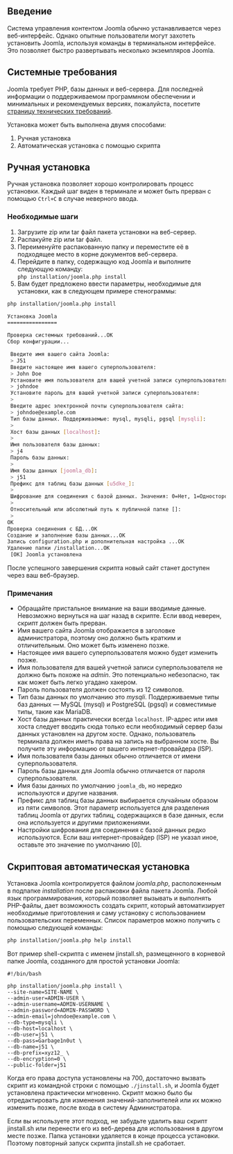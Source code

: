 <!-- Filename: J4.x:Joomla_CLI_Installation / Display title: Установка Joomla CLI -->

## Введение

Система управления контентом Joomla обычно устанавливается через веб-интерфейс. Однако опытные пользователи могут захотеть установить Joomla, используя команды в терминальном интерфейсе. Это позволяет быстро развертывать несколько экземпляров Joomla.

## Системные требования

Joomla требует PHP, базы данных и веб-сервера. Для последней
информации о поддерживаемом программном обеспечении и минимальных и рекомендуемых
версиях, пожалуйста, посетите
<a href="https://manual.joomla.org/docs/next/get-started/technical-requirements/"
rel="noreferrer noopener">страницу технических требований</a>.

Установка может быть выполнена двумя способами:

1. Ручная установка
2. Автоматическая установка с помощью скрипта

## Ручная установка

Ручная установка позволяет хорошо контролировать процесс установки. Каждый шаг виден в терминале и может быть прерван с помощью `Ctrl+C` в случае неверного ввода.

### Необходимые шаги

1.  Загрузите zip или tar файл пакета установки на веб-сервер.
2.  Распакуйте zip или tar файл.
3.  Переименуйте распакованную папку и переместите её в подходящее место в корне документов веб-сервера.
4.  Перейдите в папку, содержащую код Joomla и выполните следующую команду:<br>
    `php installation/joomla.php install`
5.  Вам будет предложено ввести параметры, необходимые для установки, как в следующем примере стенограммы:
```bash
php installation/joomla.php install

Установка Joomla
================

Проверка системных требований...ОК
Сбор конфигурации...

 Введите имя вашего сайта Joomla:
 > J51
 Введите настоящее имя вашего суперпользователя:
 > John Doe
 Установите имя пользователя для вашей учетной записи суперпользователя:
 > johndoe
 Установите пароль для вашей учетной записи суперпользователя:
 >
 Введите адрес электронной почты суперпользователя сайта:
 > johndoe@example.com
 Тип базы данных. Поддерживаемые: mysql, mysqli, pgsql [mysqli]:
 >
 Хост базы данных [localhost]:
 >
 Имя пользователя базы данных:
 > j4
 Пароль базы данных:
 >
 Имя базы данных [joomla_db]:
 > j51
 Префикс для таблиц базы данных [u5dke_]:
 >
 Шифрование для соединения с базой данных. Значения: 0=Нет, 1=Одностороннее, 2=Двустороннее [0]:
 >
 Относительный или абсолютный путь к публичной папке []:
 >
ОК
Проверка соединения с БД...ОК
Создание и заполнение базы данных...ОК
Запись configuration.php и дополнительная настройка ...ОК
Удаление папки /installation...ОК
 [ОК] Joomla установлена
```

После успешного завершения скрипта новый сайт станет доступен через ваш веб-браузер.

### Примечания

*   Обращайте пристальное внимание на ваши вводимые данные. Невозможно вернуться на шаг назад в скрипте. Если ввод неверен, скрипт должен быть прерван.
*   Имя вашего сайта Joomla отображается в заголовке администратора, поэтому оно должно быть кратким и отличительным. Оно может быть изменено позже.
*   Настоящее имя вашего суперпользователя можно будет изменить позже.
*   Имя пользователя для вашей учетной записи суперпользователя не должно быть похоже на *admin*. Это потенциально небезопасно, так как может быть легко угадано хакером.
*   Пароль пользователя должен состоять из 12 символов.
*   Тип базы данных по умолчанию это *mysqli*. Поддерживаемые типы баз данных — MySQL (mysql) и PostgreSQL (pgsql) и совместимые типы, такие как MariaDB.
*   Хост базы данных практически всегда `localhost`. IP-адрес или имя хоста следует вводить сюда только если необходимый сервер базы данных установлен на другом хосте. Однако, пользователь терминала должен иметь права на запись на выбранном хосте. Вы получите эту информацию от вашего интернет-провайдера (ISP).
*   Имя пользователя базы данных обычно отличается от имени суперпользователя.
*   Пароль базы данных для Joomla обычно отличается от пароля суперпользователя.
*   Имя базы данных по умолчанию `joomla_db`, но нередко используются и другие названия.
*   Префикс для таблиц базы данных выбирается случайным образом из пяти символов. Этот параметр используется для разделения таблиц Joomla от других таблиц, содержащихся в базе данных, если она используется и другими приложениями.
*   Настройки шифрования для соединения с базой данных редко используются. Если ваш интернет-провайдер (ISP) не указал иное, оставьте это значение по умолчанию [0].

## Скриптовая автоматическая установка

Установка Joomla контролируется файлом *joomla.php*, расположенным в
подпапке *installation* после распаковки файла пакета Joomla. Любой
язык программирования, который позволяет вызывать и выполнять PHP-файлы, дает возможность создать скрипт, который автоматизирует необходимые приготовления и саму
установку с использованием пользовательских переменных. Список параметров можно получить
с помощью следующей команды:
```bash
php installation/joomla.php help install
```
Вот пример shell-скрипта с именем jinstall.sh, размещенного в корневой папке Joomla,
созданного для простой установки Joomla:
```
#!/bin/bash

php installation/joomla.php install \
--site-name=SITE-NAME \
--admin-user=ADMIN-USER \
--admin-username=ADMIN-USERNAME \
--admin-password=ADMIN-PASSWORD \
--admin-email=johndoe@example.com \
--db-type=mysqli \
--db-host=localhost \
--db-user=j51 \
--db-pass=Garbage1n0ut \
--db-name=j51 \
--db-prefix=xyz12_ \
--db-encryption=0 \
--public-folder=j51
```
Когда его права доступа установлены на 700, достаточно вызвать скрипт
из командной строки с помощью `./jinstall.sh`, и Joomla будет установлена практически мгновенно. Скрипт можно было бы отредактировать для изменения значений-заполнителей или
их можно изменить позже, после входа в систему Администратора.

Если вы используете этот подход, не забудьте удалить ваш скрипт jinstall.sh или перенести
его из веб-дерева для использования в другом месте позже. Папка установки
удаляется в конце процесса установки. Поэтому повторный запуск скрипта jinstall.sh
не сработает.

